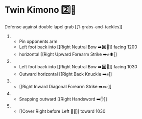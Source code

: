 # Twin Kimono 2️⃣👘

Defense against double lapel grab
[[1-grabs-and-tackles]]

1. - Pin opponents arm
   - Left foot back into [[Right Neutral Bow ➡️0️⃣🦶]] facing 1200
   - horizontal [[Right Upward Forearm Strike ➡️✊⬆️]]
2. - Left foot back into [[Right Neutral Bow ➡️0️⃣🦶]] facing 1030
   - Outward horizontal [[Right Back Knuckle ➡️✊]]
3. - [[Right Inward Diagonal Forearm Strike ➡️✊↙️]]
4. - Snapping outward [[Right Handsword ➡️✋]]
5. - [[Cover Right before Left 🦶🔄]] toward 1030
